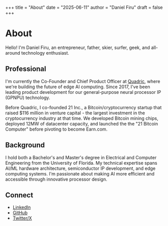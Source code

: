 +++
title = "About"
date = "2025-06-11"
author = "Daniel Firu"
draft =  false
+++

# About

Hello! I'm Daniel Firu, an entrepreneur, father, skier, surfer, geek, and all-around technology enthusiast.

## Professional

I'm currently the Co-Founder and Chief Product Officer at [Quadric](https://quadric.io), where we're building the future of edge AI computing. Since 2017, I've been leading product development for our general-purpose neural processor IP (GPNPU) technology.

Before Quadric, I co-founded 21 Inc., a Bitcoin/cryptocurrency startup that raised $116 million in venture capital - the largest investment in the cryptocurrency industry at that time. We developed Bitcoin mining chips, deployed 12MW of datacenter capacity, and launched the the "21 Bitcoin Computer" before pivoting to become Earn.com.

## Background

I hold both a Bachelor's and Master's degree in Electrical and Computer Engineering from the University of Florida. My technical expertise spans AI/ML hardware architecture, semiconductor IP development, and edge computing systems. I'm passionate about making AI more efficient and accessible through innovative processor design.

## Connect

- [LinkedIn](https://linkedin.com/in/dfiru)
- [GitHub](https://github.com/dfiru)
- [Twitter/X](https://twitter.com/danfiru)
